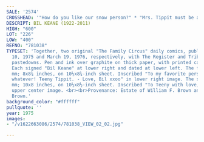 ```yaml
---
SALE: '2574'
CROSSHEAD: '"How do you like our snow person?" * "Mrs. Tippit must be a good mommy."'
DESCRIPT: BIL KEANE (1922-2011)
HIGH: "600"
LOT: "226"
LOW: "400"
REFNO: "781038"
TYPESET: 'Together, two original "The Family Circus" daily comics, published January
  10, 1975 and March 19, 1976, respectively, with The Register and Tribune Syndicate
  pastedowns. Pen and ink over graphite on thick paper, with printed caption pastedowns.
  Each signed "Bil Keane" at lower right and dated at lower left. The first is 220x205
  mm; 8x8¾ inches, on 10½x8¾-inch sheet. Inscribed "To my favorite person, snow or
  whatever! Teeny Tippit. - Love, Bil xxoo" in lower right image. The second is 250x205
  mm; 10x8 inches, on 10½x8½-inch sheet. Inscribed "To Teeny with love, Bil xx"" in
  upper center image. <br><br>Provenance: Estate of William F. Brown and Tina Tippit
  Brown.'
background_color: "#ffffff"
pullquote: ''
year: 1975
images:
- "/v1622663086/2574/781038_VIEW_02_02.jpg"

---
```

